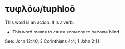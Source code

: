# τυφλόω/tuphloō
This word is an action. It is a verb.
* This word means to cause someone to become blind.

See: John 12:40; 2 Corinthians 4:4; 1 John 2:11
